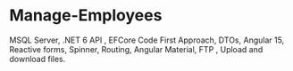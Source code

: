 # Manage-Employees
MSQL Server, .NET 6 API , EFCore Code First Approach, DTOs, Angular 15, Reactive forms, Spinner, 
Routing, Angular Material, FTP , Upload and download files.
